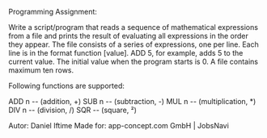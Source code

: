 Programming Assignment:

Write a script/program that reads a sequence of mathematical expressions from a file and prints the result of evaluating all expressions in the order they appear.
The file consists of a series of expressions, one per line.
Each line is in the format function [value]. ADD 5, for example, adds 5 to the current value. The initial value when the program starts is 0. A file contains maximum ten rows.

Following functions are supported:

ADD n -- (addition, +)
SUB n -- (subtraction, -)
MUL n -- (multiplication, *)
DIV n -- (division, /)
SQR -- (square, ²)


Autor:    Daniel Iftime
Made for: app-concept.com GmbH | JobsNavi
